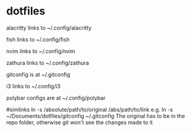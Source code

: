 # dotfiles
alacritty links to ~/.config/alacritty

fish links to ~/.config/fish

nvim links to ~/.config/nvim

zathura links to ~/.config/zathura

gitconfig is at ~/.gitconfig

i3 links to ~/.config/i3

polybar configs are at ~/.config/polybar

#simlinks
ln -s /absolute/path/to/original /abs/path/to/link
e.g. ln -s ~/Documents/dotfiles/gitconfig ~/.gitconfig 
The original has to be in the repo folder, otherwise git won't see the changes made to it
